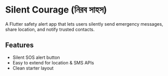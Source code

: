 # Silent Courage (নিরব সাহস)

A Flutter safety alert app that lets users silently send emergency messages, share location, and notify trusted contacts.

## Features
- Silent SOS alert button
- Easy to extend for location & SMS APIs
- Clean starter layout
